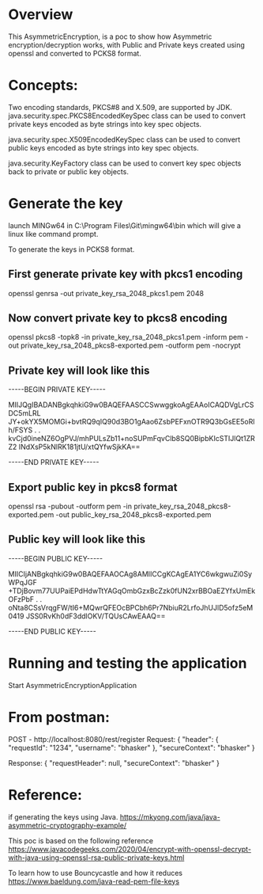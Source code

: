 # Overview
This AsymmetricEncryption, is a poc to show how Asymmetric encryption/decryption works, with 
Public and Private keys created using openssl and converted to PCKS8 format.

# Concepts:
Two encoding standards, PKCS#8 and X.509, are supported by JDK.
java.security.spec.PKCS8EncodedKeySpec class can be used to 
  convert private keys encoded as byte strings into key spec objects.

java.security.spec.X509EncodedKeySpec class can be used to 
  convert public keys encoded as byte strings into key spec objects.

java.security.KeyFactory class can be used to 
  convert key spec objects back to private or public key objects.


# Generate the key
launch MINGw64 in C:\Program Files\Git\mingw64\bin 
which will give a linux like command prompt.

To generate the keys in PCKS8 format.
## First generate private key with pkcs1 encoding
openssl genrsa -out private_key_rsa_2048_pkcs1.pem 2048

## Now convert private key to pkcs8 encoding
openssl pkcs8 -topk8 -in private_key_rsa_2048_pkcs1.pem -inform pem -out private_key_rsa_2048_pkcs8-exported.pem -outform pem -nocrypt

## Private key will look like this
-----BEGIN PRIVATE KEY-----

MIIJQgIBADANBgkqhkiG9w0BAQEFAASCCSwwggkoAgEAAoICAQDVgLrCSDC5mLRL
JY+okYX5MOMGi+bvtRQ9qIQ90d3BO1gAao6ZsbPEFxnOTR9Q3bGsEE5oRlh/FSYS
.
.
kvCjd0ineNZ6OgPVJ/mhPULsZb11+noSUPmFqvClb8SQ0BipbKIcSTIJlQt1ZRZ2
INdXsP5kNlRK181jtU/xtQYfwSjkKA==

-----END PRIVATE KEY-----

## Export public key in pkcs8 format
openssl rsa -pubout -outform pem -in private_key_rsa_2048_pkcs8-exported.pem -out public_key_rsa_2048_pkcs8-exported.pem

## Public key will look like this
-----BEGIN PUBLIC KEY-----

MIICIjANBgkqhkiG9w0BAQEFAAOCAg8AMIICCgKCAgEA1YC6wkgwuZi0SyWPqJGF
+TDjBovm77UUPaiEPdHdwTtYAGqOmbGzxBcZzk0fUN2xrBBOaEZYfxUmEkOFzPbF
.
.
oNta8CSsVrqgFW/tI6+MQwrQFEOcBPCbh6Pr7NbiuR2LrfoJhUJlD5ofz5eM0419
JSS0RvKh0dF3ddlOKV/TQUsCAwEAAQ==

-----END PUBLIC KEY-----

# Running and testing the application
Start AsymmetricEncryptionApplication

# From postman:
  POST - http://localhost:8080/rest/register
Request:
 {
  "header": {
     "requestId": "1234",
     "username": "bhasker"
    },
    "secureContext": "bhasker"
 }

Response:
 {
   "requestHeader": null,
   "secureContext": "bhasker"
 }

# Reference:
  if generating the keys using Java.
https://mkyong.com/java/java-asymmetric-cryptography-example/

This poc is based on the following reference
https://www.javacodegeeks.com/2020/04/encrypt-with-openssl-decrypt-with-java-using-openssl-rsa-public-private-keys.html

To learn how to use Bouncycastle and how it reduces
https://www.baeldung.com/java-read-pem-file-keys